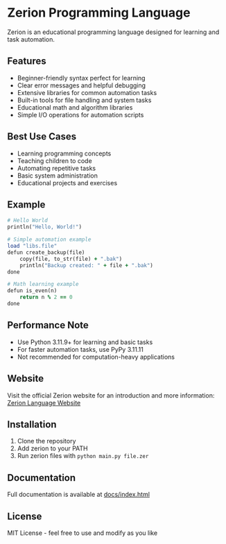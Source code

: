 # Zerion Programming Language

Zerion is an educational programming language designed for learning and task automation.

## Features

- Beginner-friendly syntax perfect for learning
- Clear error messages and helpful debugging
- Extensive libraries for common automation tasks
- Built-in tools for file handling and system tasks
- Educational math and algorithm libraries
- Simple I/O operations for automation scripts

## Best Use Cases

- Learning programming concepts
- Teaching children to code
- Automating repetitive tasks
- Basic system administration
- Educational projects and exercises

## Example

```ruby
# Hello World
println("Hello, World!")

# Simple automation example
load "libs.file"
defun create_backup(file)
    copy(file, to_str(file) + ".bak")
    println("Backup created: " + file + ".bak")
done

# Math learning example
defun is_even(n)
    return n % 2 == 0
done
```

## Performance Note

- Use Python 3.11.9+ for learning and basic tasks
- For faster automation tasks, use PyPy 3.11.11
- Not recommended for computation-heavy applications

## Website

Visit the official Zerion website for an introduction and more information: [Zerion Language Website](web/index.html)

## Installation

1. Clone the repository
2. Add zerion to your PATH
3. Run zerion files with `python main.py file.zer`

## Documentation

Full documentation is available at [docs/index.html](docs/index.html)

## License

MIT License - feel free to use and modify as you like
